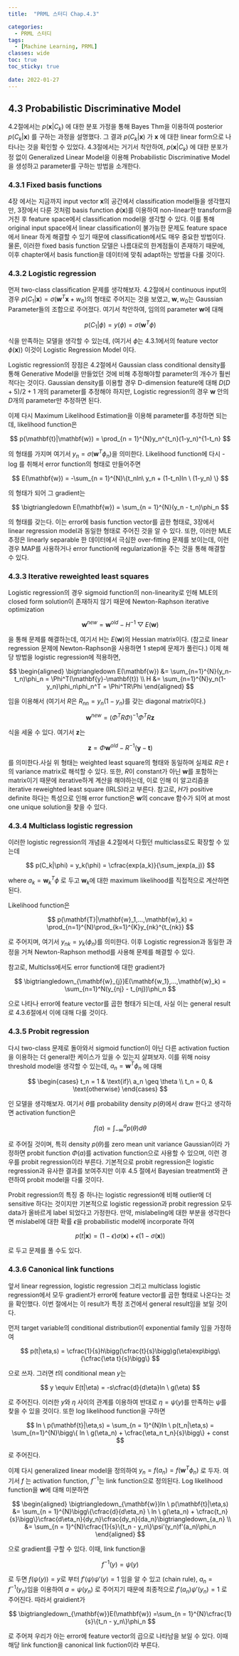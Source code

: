 ```yaml
---
title:  "PRML 스터디 Chap.4.3"

categories:
  - PRML 스터디
tags:
  - [Machine Learning, PRML]
classes: wide
toc: true
toc_sticky: true
 
date: 2022-01-27
---
```


## 4.3 Probabilistic Discriminative Model

4.2절에서는 
<span>$p(\mathbf{x}|C_k)$ </span>
에 대한 분포 가정을 통해 Bayes Thm을 이용하여 posterior 
<span>$p(C_k|\mathbf{x})$ </span>
를 구하는 과정을 설명했다. 그 결과 
<span>$p(C_k|\mathbf{x})$</span>
가 
$\mathbf{x}$
에 대한 linear form으로 나타나는 것을 확인할 수 있었다. 4.3절에서는 거기서 착안하여, 
<span>$p(\mathbf{x}|C_k)$</span>
에 대한 분포가정 없이 Generalized Linear Model을 이용해 Probabilistic Discriminative Model을 생성하고 parameter를 구하는 방법을 소개한다.

### 4.3.1 Fixed basis functions

4장 에서는 지금까지 input vector $\mathbf{x}$의 공간에서 classification model들을 생각했지만, 3장에서 다룬 것처럼 basis function $\phi(\mathbf{x})$를 이용하여 non-linear한 transform을 거친 후 feature space에서 classification model을 생각할 수 있다. 이를 통해 original input space에서 linear classification이 불가능한 문제도 feature space에서 linear 하게 해결할 수 있기 때문에 classification에서도 매우 중요한 방법이다. 물론, 이러한 fixed basis function 모델은 나름대로의 한계점들이 존재하기 때문에, 이후 chapter에서 basis function을 데이터에 맞춰 adapt하는 방법을 다룰 것이다.

### 4.3.2 Logistic regression

먼저 two-class classification 문제를 생각해보자. 4.2절에서 continuous input의 경우 $p(C_1|\mathbf{x}) = \sigma(\mathbf{w}^{T}\mathbf{x}+w_0)$의 형태로 주어지는 것을 보였고, $\mathbf{w},w_0$는 Gaussian Parameter들의 조합으로 주어졌다. 여기서 착안하여, 임의의 parameter $\mathbf{w}$에 대해

$$
p(C_1|\phi) = y(\phi) = \sigma(\mathbf{w}^T\phi)
$$ 

식을 만족하는 모델을 생각할 수 있는데, (여기서 $\phi$는 4.3.1에서의 feature vector $\phi(\mathbf{x})$) 이것이 Logistic Regression Model 이다.

Logistic regression의 장점은 4.2절에서 Gaussian class conditional density를 통해 Generative Model을 만들었던 것에 비해 추정해야할 parameter의 개수가 훨씬 적다는 것이다. Gaussian density를 이용할 경우 D-dimension feature에 대해 $D(D+5)/2 + 1$ 개의 parameter를 추정해야 하지만, Logistic regression의 경우 $\mathbf{w}$ 안의 $D$개의 parameter만 추정하면 된다.

이제 다시 Maximum Likelihood Estimation을 이용해 parameter를 추정하면 되는데, likelihood function은

$$
p(\mathbf{t}|\mathbf{w}) = \prod_{n = 1}^{N}y_n^{t_n}(1-y_n)^{1-t_n}
$$

의 형태를 가지며 여기서 $y_n = \sigma(\mathbf{w}^T\phi_n)$을 의미한다. Likelihood function에 다시 -log 를 취해서 error function의 형태로 만들어주면

$$
E(\mathbf{w}) = -\sum_{n = 1}^{N}\{t_nln\ y_n  + (1-t_n)ln \ (1-y_n) \}
$$

의 형태가 되어 그 gradient는

$$
\bigtriangledown E(\mathbf{w}) = \sum_{n = 1}^{N}(y_n - t_n)\phi_n
$$

의 형태를 갖는다. 이는 error에 basis function vector를 곱한 형태로, 3장에서 linear regression model과 동일한 형태로 주어진 것을 알 수 있다. 또한, 이러한 MLE 추정은 linearly separable 한 데이터에서 극심한 over-fitting 문제를 보이는데, 이런 경우 MAP를 사용하거나 error function에 regularization을 주는 것을 통해 해결할 수 있다.

### 4.3.3 Iterative reweighted least squares

Logistic regression의 경우 sigmoid function의 non-linearity로 인해 MLE의 closed form solution이 존재하지 않기 때문에 Newton-Raphson iterative optimization

$$
\mathbf{w}^{new} = \mathbf{w}^{old} - H^{-1}\bigtriangledown E(\mathbf{w})
$$ 

을 통해 문제를 해결하는데, 여기서 H는 $E(\mathbf{w})$의 Hessian matrix이다. (참고로 linear regression 문제에 Newton-Raphson을 사용하면 1 step에 문제가 풀린다.) 이제 해당 방법을 logistic regression에 적용하면,

$$
\begin{aligned}
\bigtriangledown E(\mathbf{w}) &= \sum_{n=1}^{N}(y_n-t_n)\phi_n = \Phi^T(\mathbf{y}-\mathbf{t}) \\
H &= \sum_{n=1}^{N}y_n(1-y_n)\phi_n\phi_n^T = \Phi^TR\Phi
\end{aligned}
$$

임을 이용해서 (여기서 $R$은 $R_{nn} = y_n(1-y_n)$를 갖는 diagonal matrix이다.)

$$
\mathbf{w}^{new} = (\Phi^TR\Phi)^{-1}\Phi^TR\mathbf{z}
$$

식을 세울 수 있다. 여기서 $\mathbf{z}$는

$$
\mathbf{z} = \Phi\mathbf{w}^{old} - R^{-1}(\mathbf{y} - \mathbf{t})
$$

를 의미한다.사실 위 형태는 weighted least square의 형태와 동일하며 실제로 $R$은 $t$의 variance matrix로 해석할 수 있다. 또한, $R$이 constant가 아닌 $\mathbf{w}$를 포함하는 matrix이기 때문에 iterative하게 계산을 해야하는데, 이로 인해 이 알고리즘을 iterative reweighted least square (IRLS)라고 부른다. 참고로, $H$가 positive definite 하다는 특성으로 인해 error function은 $\mathbf{w}$의 concave 함수가 되어 at most one unique solution을 찾을 수 있다.

### 4.3.4 Multiclass logistic regression

이러한 logistic regression의 개념을 4.2절에서 다뤘던 multiclass로도 확장할 수 있는데

$$
p(C_k|\phi) = y_k(\phi) = \cfrac{exp(a_k)}{\sum_jexp(a_j)}
$$

where $a_k = \mathbf{w}_k^T\phi$ 로 두고 $\mathbf{w}_k$에 대한 maximum likelihood를 직접적으로 계산하면 된다.

Likelihood function은

$$
p(\mathbf{T}|\mathbf{w}_1,...,\mathbf{w}_k) = \prod_{n=1}^{N}\prod_{k=1}^{K}y_{nk}^{t_{nk}}
$$

로 주어지며, 여기서 $y_{nk} = y_k(\phi_n)$를 의미한다. 이후 Logistic regression과 동일한 과정을 거쳐 Newton-Raphson method를 사용해 문제를 해결할 수 있다.

참고로, Multiclss에서도 error function에 대한 gradient가

$$
\bigtriangledown_{\mathbf{w}_{j}}E(\mathbf{w_1},...,\mathbf{w}_k) = \sum_{n=1}^N(y_{nj} - t_{nj})\phi_n
$$

으로 나타나 error에 feature vector를 곱한 형태가 되는데, 사실 이는 general result로 4.3.6절에서 이에 대해 다룰 것이다.

### 4.3.5 Probit regression

다시 two-class 문제로 돌아와서 sigmoid function이 아닌 다른 activation fuction을 이용하는 더 general한 케이스가 있을 수 있는지 살펴보자. 이를 위해 noisy threshold model을 생각할 수 있는데, $a_n = \mathbf{w}^T\phi_n$ 에 대해

$$
\begin{cases}
      t_n = 1 & \text{if}\ a_n \geq \theta \\
      t_n = 0, & \text{otherwise}
\end{cases}
$$

인 모델을 생각해보자. 여기서 $\theta$를 probability density $p(\theta)$에서 draw 한다고 생각하면 activation function은

$$
f(a) = \int_{-\infty}^{a}p(\theta)d\theta
$$

로 주어질 것이며, 특히 density $p(\theta)$를 zero mean unit variance Gaussian이라 가정하면 probit function $\Phi(a)$를 activation function으로 사용할 수 있으며, 이런 경우를 probit regression이라 부른다. 기본적으로 probit regression은 logistic regression과 유사한 결과를 보여주지만 이후 4.5 절에서 Bayesian treatment와 관련하여 probit model을 다룰 것이다.

Probit regression의 특징 중 하나는 logistic regression에 비해 outlier에 더 sensitive 하다는 것이지만 기본적으로 logistic regession과 probit regression 모두 data가 올바르게 label 되었다고 가정한다. 만약, mislabeling에 대한 부분을 생각한다면 mislabel에 대한 확률 $\epsilon$을 probabilistic model에 incorporate 하여

$$
p(t|\mathbf{x}) = (1 - \epsilon)\sigma(\mathbf{x}) + \epsilon(1-\sigma(\mathbf{x}))
$$ 

로 두고 문제를 풀 수도 있다.

### 4.3.6 Canonical link functions

앞서 linear regression, logistic regression 그리고 multiclass logistic regression에서 모두 gradient가 error에 feature vector를 곱한 형태로 나온다는 것을 확인했다. 이번 절에서는 이 result가 특정 조건에서 general result임을 보일 것이다.

먼저 target variable의 conditional distribution이 exponential family 임을 가정하여

$$
p(t|\eta,s) = \cfrac{1}{s}h\bigg(\cfrac{t}{s}\bigg)g(\eta)exp\bigg\{\cfrac{\eta t}{s}\bigg\}
$$

으로 쓰자. 그러면 $t$의 conditional mean $y$는

$$
y \equiv E(t|\eta) = -s\cfrac{d}{d\eta}ln \ g(\eta)
$$

로 주어진다. 이러한 $y$와 $\eta$ 사이의 관계를 이용하여 반대로 $\eta = \psi(y)$를 만족하는 $\psi$를 찾을 수 있을 것이다. 또한 log likelihood function을 구하면

$$
ln \ p(\mathbf{t}|\eta,s) = \sum_{n = 1}^{N}ln \ p(t_n|\eta,s) = \sum_{n=1}^{N}\bigg\{ ln \ g(\eta_n) + \cfrac{\eta_n t_n}{s}\bigg\} + const
$$

로 주어진다.

이제 다시 generalized linear model을 정의하여 $y_n = f(a_n) =f(\mathbf{w}^T\phi_n)$ 로 두자. 여기서 $f$ 는 activation function, $f^{-1}$는 link function으로 정의된다. Log likelihood function을 $\mathbf{w}$에 대해 미분하면

$$
\begin{aligned}
\bigtriangledown_{\mathbf{w}}ln \ p(\mathbf{t}|\eta,s) &= \sum_{n = 1}^{N}\bigg\{\cfrac{d}{d\eta_n} \ ln \ g(\eta_n) + \cfrac{t_n}{s}\bigg\}\cfrac{d\eta_n}{dy_n}\cfrac{dy_n}{da_n}\bigtriangledown_{a_n} \\
&= \sum_{n = 1}^{N}\cfrac{1}{s}\{t_n - y_n\}\psi'(y_n)f'(a_n)\phi_n
\end{aligned}
$$

으로 gradient를 구할 수 있다. 이때, link function을

$$
f^{-1}(y) = \psi(y)
$$

로 두면 $f(\psi(y)) = y$로 부터 $f'(\psi)\psi'(y) = 1$ 임을 알 수 있고 (chain rule), $a_n = f^{-1}(y_n)$임을 이용하여 $a = \psi(y_n)$ 로 주어지기 때문에 최종적으로 $f'(a_n)\psi'(y_n) = 1$ 로 주어진다. 따라서 graidient가

$$
\bigtriangledown_{\mathbf{w}}E(\mathbf{w}) =\sum_{n = 1}^{N}\cfrac{1}{s}\{t_n - y_n\}\phi_n
$$

로 주어져 우리가 아는 error에 feature vector의 곱으로 나타남을 보일 수 있다. 이때 해당 link function을 canonical link fuction이라 부른다.
